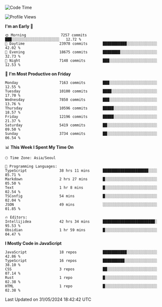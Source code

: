 <!--START_SECTION:waka-->
![Code Time](http://img.shields.io/badge/Code%20Time-6%2C154%20hrs%2051%20mins-blue)

![Profile Views](http://img.shields.io/badge/Profile%20Views-0-blue)

**I'm an Early 🐤** 

```text
🌞 Morning                7257 commits        ███░░░░░░░░░░░░░░░░░░░░░░   12.72 % 
🌆 Daytime                23978 commits       ███████████░░░░░░░░░░░░░░   42.02 % 
🌃 Evening                18675 commits       ████████░░░░░░░░░░░░░░░░░   32.73 % 
🌙 Night                  7148 commits        ███░░░░░░░░░░░░░░░░░░░░░░   12.53 % 
```
📅 **I'm Most Productive on Friday** 

```text
Monday                   7163 commits        ███░░░░░░░░░░░░░░░░░░░░░░   12.55 % 
Tuesday                  10100 commits       ████░░░░░░░░░░░░░░░░░░░░░   17.70 % 
Wednesday                7850 commits        ███░░░░░░░░░░░░░░░░░░░░░░   13.76 % 
Thursday                 10596 commits       █████░░░░░░░░░░░░░░░░░░░░   18.57 % 
Friday                   12196 commits       █████░░░░░░░░░░░░░░░░░░░░   21.37 % 
Saturday                 5419 commits        ██░░░░░░░░░░░░░░░░░░░░░░░   09.50 % 
Sunday                   3734 commits        ██░░░░░░░░░░░░░░░░░░░░░░░   06.54 % 
```


📊 **This Week I Spent My Time On** 

```text
🕑︎ Time Zone: Asia/Seoul

💬 Programming Languages: 
TypeScript               38 hrs 11 mins      █████████████████████░░░░   85.71 % 
Markdown                 2 hrs 27 mins       █░░░░░░░░░░░░░░░░░░░░░░░░   05.50 % 
Text                     1 hr 8 mins         █░░░░░░░░░░░░░░░░░░░░░░░░   02.54 % 
TSConfig                 54 mins             █░░░░░░░░░░░░░░░░░░░░░░░░   02.04 % 
JSON                     49 mins             ░░░░░░░░░░░░░░░░░░░░░░░░░   01.85 % 

🔥 Editors: 
Intellijidea             42 hrs 34 mins      ████████████████████████░   95.53 % 
Obsidian                 1 hr 59 mins        █░░░░░░░░░░░░░░░░░░░░░░░░   04.47 % 
```

**I Mostly Code in JavaScript** 

```text
JavaScript               18 repos            ███████████░░░░░░░░░░░░░░   42.86 % 
TypeScript               16 repos            ██████████░░░░░░░░░░░░░░░   38.10 % 
CSS                      3 repos             ██░░░░░░░░░░░░░░░░░░░░░░░   07.14 % 
Rust                     1 repo              █░░░░░░░░░░░░░░░░░░░░░░░░   02.38 % 
HTML                     1 repo              █░░░░░░░░░░░░░░░░░░░░░░░░   02.38 % 
```




 Last Updated on 31/05/2024 18:42:42 UTC
<!--END_SECTION:waka-->
